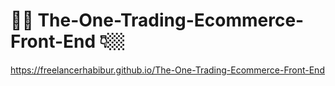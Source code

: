 # 🏋🏻 The-One-Trading-Ecommerce-Front-End 👇🏼
https://freelancerhabibur.github.io/The-One-Trading-Ecommerce-Front-End
